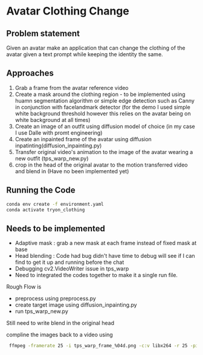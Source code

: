 # Avatar Clothing Change 

## Problem statement

Given an avatar make an application that can change the clothing of the avatar given a text prompt while keeping the identity the same. 

## Approaches

1. Grab a frame from the avatar reference video
2. Create a mask around the clothing region - to be implemented using huamn segmentation algorithm or simple edge detection such as Canny in conjunction with facelandmark detector (for the demo I used simple white background threshold however this relies on the avatar being on white background at all times)
3. Create an image of an outfit using diffusion model of choice (in my case I use Dalle with promt engineering)
4. Create an inpainted frame of the avatar using diffusion inpatinting(diffusion_inpainting.py)
5. Transfer original video's animation to the image of the avatar wearing a new outfit (tps_warp_new.py)
6. crop in the head of the original avatar to the motion transferred video and blend in (Have no been implemented yet)

## Running the Code

```bash
conda env create -f environment.yaml
conda activate tryon_clothing

```

## Needs to be implemented

* Adaptive mask : grab a new mask at each frame instead of fixed mask at base
* Head blending : Code had bug didn't have time to debug will see if I can find to get it up and running before the chat
* Debugging cv2.VideoWriter issue in tps_warp
* Need to integrated the codes together to make it a single run file.

Rough Flow is 

* preprocess using preprocess.py
* create target image using diffusion_inpainting.py
* run tps_warp_new.py

Still need to write blend in the original head 

compline the images back to a video using 
```bash
 ffmpeg -framerate 25 -i tps_warp_frame_%04d.png -c:v libx264 -r 25 -pix_fmt yuv420p output_video.mp4
 ```



